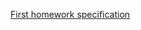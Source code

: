 [First homework specification](https://courses.fit.cvut.cz/BI-AND/homeworks/index.html#_first-homework-30b)